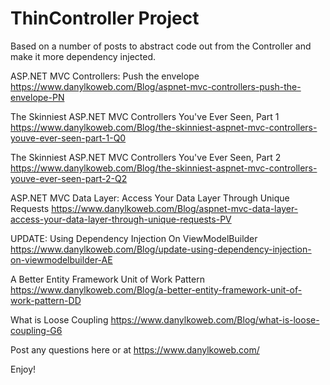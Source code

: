 # ThinController Project

Based on a number of posts to abstract code out from the Controller and make it more dependency injected.

ASP.NET MVC Controllers: Push the envelope
https://www.danylkoweb.com/Blog/aspnet-mvc-controllers-push-the-envelope-PN

The Skinniest ASP.NET MVC Controllers You've Ever Seen, Part 1
https://www.danylkoweb.com/Blog/the-skinniest-aspnet-mvc-controllers-youve-ever-seen-part-1-Q0

The Skinniest ASP.NET MVC Controllers You've Ever Seen, Part 2
https://www.danylkoweb.com/Blog/the-skinniest-aspnet-mvc-controllers-youve-ever-seen-part-2-Q2

ASP.NET MVC Data Layer: Access Your Data Layer Through Unique Requests
https://www.danylkoweb.com/Blog/aspnet-mvc-data-layer-access-your-data-layer-through-unique-requests-PV

UPDATE: Using Dependency Injection On ViewModelBuilder
https://www.danylkoweb.com/Blog/update-using-dependency-injection-on-viewmodelbuilder-AE

A Better Entity Framework Unit of Work Pattern
https://www.danylkoweb.com/Blog/a-better-entity-framework-unit-of-work-pattern-DD

What is Loose Coupling
https://www.danylkoweb.com/Blog/what-is-loose-coupling-G6


Post any questions here or at https://www.danylkoweb.com/

Enjoy!




